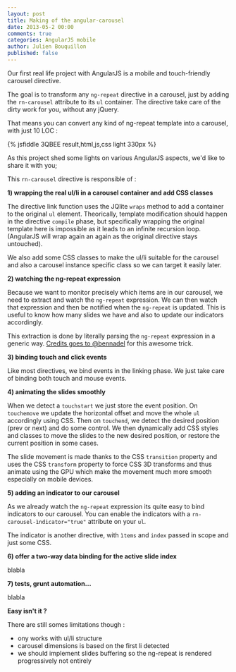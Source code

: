 ```yaml
---
layout: post
title: Making of the angular-carousel
date: 2013-05-2 00:00
comments: true
categories: AngularJS mobile
author: Julien Bouquillon
published: false
---
```


Our first real life project with AngularJS is a mobile and touch-friendly carousel directive.

The goal is to transform any `ng-repeat` directive in a carousel, just by adding the `rn-carousel` attribute to its `ul` container. The directive take care of the dirty work for you, without any jQuery.

That means you can convert any kind of ng-repeat template into a carousel, with just 10 LOC :

{% jsfiddle 3QBEE result,html,js,css light 330px %}

As this project shed some lights on various AngularJS aspects, we'd like to share it with you;

This `rn-carousel` directive is responsible of :

**1) wrapping the real ul/li in a carousel container and add CSS classes**

The directive link function uses the JQlite `wraps` method to add a container to the original `ul` element. Theorically, template modification should happen in the directive `compile` phase, but specifically wrapping the original template here is impossible as it leads to an infinite recursion loop. (AngularJS will wrap again an again as the original directive stays untouched).

We also add some CSS classes to make the ul/li suitable for the carousel and also a carousel instance specific class so we can target it easily later.


**2) watching the ng-repeat expression**

Because we want to monitor precisely which items are in our carousel, we need to extract and watch the `ng-repeat` expression. We can then watch that expression and then be notified when the `ng-repeat` is updated. This is useful to know how many slides we have and also to update our indicators accordingly.

This extraction is done by literally parsing the `ng-repeat` expression in a generic way. [Credits goes to @bennadel](http://www.bennadel.com/blog/2457-Accessing-scope-On-The-DOM-Using-AngularJS.htm) for this awesome trick.

**3) binding touch and click events**

Like most directives, we bind events in the linking phase. We just take care of binding both touch and mouse events.

**4) animating the slides smoothly**

When we detect a `touchstart` we just store the event position. On `touchemove` we update the horizontal offset and move the whole `ul` accordingly using CSS. Then on `touchend`, we detect the desired position (prev or next) and do some control. We then dynamically add CSS styles and classes to move the slides to the new desired position, or restore the current position in some cases.

The slide movement is made thanks to the CSS `transition` property and uses the CSS `transform` property to force CSS 3D transforms and thus animate using the GPU which make the movement much more smooth especially on mobile devices.

**5) adding an indicator to our carousel**

As we already watch the `ng-repeat` expression its quite easy to bind indicators to our carousel. You can enable the indicators with a `rn-carousel-ìndicator="true"` attribute on your `ul`.

The indicator is another directive, with `ìtems` and `index` passed in scope and just some CSS.

**6) offer a two-way data binding for the active slide index**

blabla


**7) tests, grunt automation...**

blabla


**Easy isn't it ?**


There are still somes limitations though : 

 - ony works with ul/li structure
 - carousel dimensions is based on the first li detected
 - we should implement slides buffering so the ng-repeat is rendered progressively not entirely





